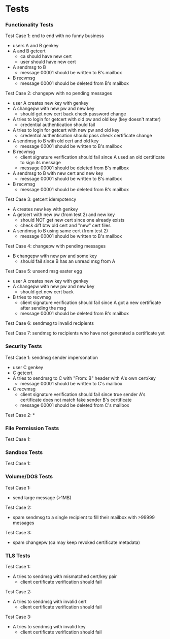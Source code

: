 # Tests 

### Functionality Tests

Test Case 1:
end to end with no funny business
* users A and B genkey
* A and B getcert
    * ca should have new cert
    * user should have new cert
* A sendmsg to B
    * message 00001 should be written to B's mailbox
* B recvmsg
    * message 00001 should be deleted from B's mailbox

Test Case 2:
changepw with no pending messages
* user A creates new key with genkey
* A changepw with new pw and new key
    * should get new cert back
check password change
* A tries to login for getcert with old pw and old key (key doesn't matter)
    * credential authentication should fail
* A tries to login for getcert with new pw and old key
    * credential authentication should pass
check certificate change
* A sendmsg to B with old cert and old key
    * message 00001 should be written to B's mailbox
* B recvmsg
    * client signature verification should fail since A used an old certificate to sign its message
    * message 00001 should be deleted from B's mailbox
* A sendmsg to B with new cert and new key
    * message 00001 should be written to B's mailbox
* B recvmsg
    * message 00001 should be deleted from B's mailbox


Test Case 3:
getcert idempotency
* A creates new key with genkey
* A getcert with new pw (from test 2) and new key
    * should NOT get new cert since one already exists
    * check diff btw old cert and "new" cert files
* A sendmsg to B using same cert (from test 2)
    * message 00001 should be written to B's mailbox

Test Case 4:
changepw with pending messages
* B changepw with new pw and some key
    * should fail since B has an unread msg from A

Test Case 5:
unsend msg easter egg
* user A creates new key with genkey
* A changepw with new pw and new key
    * should get new cert back
* B tries to recvmsg
    * client signature verification should fail since A got a new certificate after sending the msg
    * message 00001 should be deleted from B's mailbox

Test Case 6:
sendmsg to invalid recipients

Test Case 7:
sendmsg to recipients who have not generated a certificate yet

### Security Tests

Test Case 1:
sendmsg sender impersonation
* user C genkey
* C getcert
* A tries to sendmsg to C with "From: B" header with A's own cert/key
    * message 00001 should be written to C's mailbox
* C recvmsg
    * client signature verification should fail since true sender A's certificate does not match fake sender B's certificate
    * message 00001 should be deleted from C's mailbox

Test Case 2:
* 

### File Permission Tests

Test Case 1:

### Sandbox Tests

Test Case 1:

### Volume/DOS Tests

Test Case 1:
* send large message (>1MB)

Test Case 2:
* spam sendmsg to a single recipient to fill their mailbox with >99999 messages

Test Case 3:
* spam changepw (ca may keep revoked certificate metadata)

### TLS Tests

Test Case 1:
* A tries to sendmsg with mismatched cert/key pair
    * client certificate verification should fail

Test Case 2:
* A tries to sendmsg with invalid cert
    * client certificate verification should fail

Test Case 3:
* A tries to sendmsg with invalid key
    * client certificate verification should fail